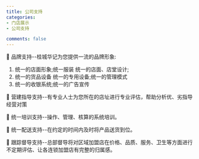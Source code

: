 ```yaml
---
title: 公司支持
categories:
- 门店展示
- 公司支持

comments: false
---
```


	品牌支持--桂城华记为您提供一流的品牌形象: 

1.	统一的店面形象;统一服装 统一的店面、店堂设计;
2.	统一的货品设备 统一的专用设备;统一的管理模式 
3.	统一的收银系统;统一的广告宣传 

	营建指导支持--有专业人士为您所在的店址进行专业评估，帮助分析优、劣指导经营对策 

	统一培训支持--操作、管理、核算的系统培训。

	统一配送支持--在约定的时间内及时将产品送货到位。

	跟踪督导支持--总部督导将对区域加盟店在价格、品质、服务、卫生等方面进行不定期评估、让各连锁加盟店有完整的归属感。 
